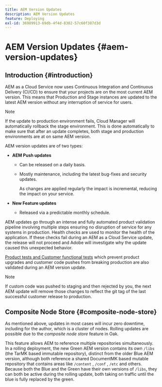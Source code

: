 ```yaml
---
title: AEM Version Updates
description: AEM Version Updates 
feature: Deploying
exl-id: 36989913-69db-4f4d-8302-57c60f387d3d
---
```

# AEM Version Updates {#aem-version-updates}

## Introduction {#introduction}

AEM as a Cloud Service now uses Continuous Integration and Continuous Delivery (CI/CD) to ensure  that your projects are on the most current AEM version. This means that Production and Stage instances are updated to the latest AEM version without any interruption of service for users. 

>[!NOTE]
>If the update to production environment fails, Cloud Manager will automatically rollback the stage environment. This is done automatically to make sure that after an update completes, both stage and production environments are at on same AEM version.
 
AEM version updates are of two types:

* **AEM Push updates**

   * Can be released on a daily basis.

   * Mostly maintenance, including the latest bug-fixes and security updates.

     As changes are applied regularly the impact is incremental, reducing the impact on your service.

* **New Feature updates**

   * Released via a predictable monthly schedule.

AEM updates go through an intense and fully automated product validation pipeline involving multiple steps ensuring no disruption of service for any systems in production. Health checks are used to monitor the health of the application. If these checks fail during an AEM as a Cloud Service update, the release will not proceed and Adobe will investigate why the update caused this unexpected behavior. 

[Product tests and Customer functional tests](https://docs.adobe.com/content/help/en/experience-manager-cloud-service/implementing/developing/understand-test-results.html#functional-testing) which prevent product upgrades and customer code pushes from breaking production are also validated during an AEM version update.

>[!NOTE]
>
>If custom code was pushed to staging and then rejected by you, the next AEM update will remove those changes to reflect the git tag of the last successful customer release to production.

## Composite Node Store {#composite-node-store}

As mentioned above, updates in most cases will incur zero downtime, including for the author, which is a cluster of nodes. Rolling updates are possible due to the *composite node store* feature in Oak. 

This feature allows AEM to reference multiple repositories simultaneously. In a rolling deployment, the new Green AEM version contains its own `/libs` (the TarMK based immutable repository), distinct from the older Blue AEM version, although both reference a shared DocumentMK based mutable repository that contains areas like `/content` , `/conf` , `/etc` and others. Because both the Blue and the Green have their own versions of `/libs`, they can both be active during the rolling update, both taking on traffic until the blue is fully replaced by the green.
